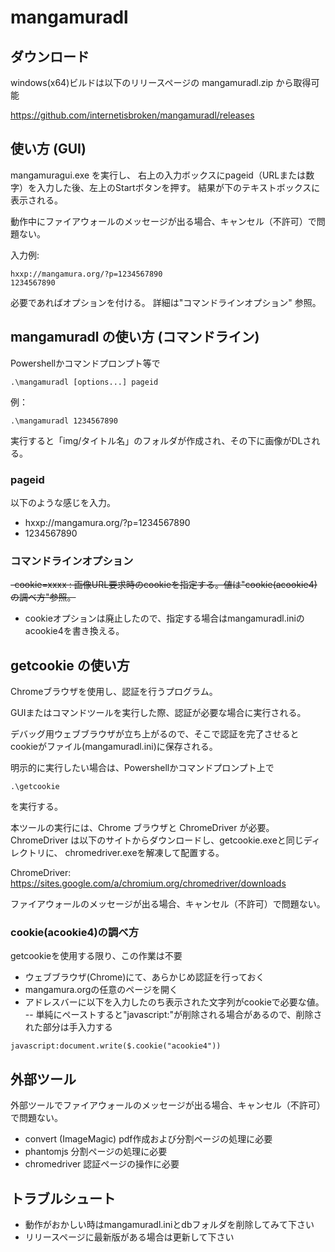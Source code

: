 # mangamuradl

## ダウンロード

windows(x64)ビルドは以下のリリースページの mangamuradl.zip から取得可能

https://github.com/internetisbroken/mangamuradl/releases

## 使い方 (GUI)

mangamuragui.exe を実行し、
右上の入力ボックスにpageid（URLまたは数字）を入力した後、左上のStartボタンを押す。
結果が下のテキストボックスに表示される。

動作中にファイアウォールのメッセージが出る場合、キャンセル（不許可）で問題ない。

入力例:

```
hxxp://mangamura.org/?p=1234567890
1234567890
```

必要であればオプションを付ける。
詳細は"コマンドラインオプション" 参照。


## mangamuradl の使い方 (コマンドライン)

Powershellかコマンドプロンプト等で

```
.\mangamuradl [options...] pageid
```

例：
```
.\mangamuradl 1234567890
```

実行すると「img/タイトル名」のフォルダが作成され、その下に画像がDLされる。


### pageid

以下のような感じを入力。
- hxxp://mangamura.org/?p=1234567890
- 1234567890


### コマンドラインオプション

~~-cookie=xxxx : 画像URL要求時のcookieを指定する。値は"cookie(acookie4)の調べ方"参照。~~

- cookieオプションは廃止したので、指定する場合はmangamuradl.iniのacookie4を書き換える。


## getcookie の使い方

Chromeブラウザを使用し、認証を行うプログラム。

GUIまたはコマンドツールを実行した際、認証が必要な場合に実行される。

デバッグ用ウェブブラウザが立ち上がるので、そこで認証を完了させるとcookieがファイル(mangamuradl.ini)に保存される。

明示的に実行したい場合は、Powershellかコマンドプロンプト上で

```
.\getcookie
```

を実行する。

本ツールの実行には、Chrome ブラウザと ChromeDriver が必要。
ChromeDriver は以下のサイトからダウンロードし、getcookie.exeと同じディレクトリに、
chromedriver.exeを解凍して配置する。

ChromeDriver: https://sites.google.com/a/chromium.org/chromedriver/downloads

ファイアウォールのメッセージが出る場合、キャンセル（不許可）で問題ない。



### cookie(acookie4)の調べ方

getcookieを使用する限り、この作業は不要

- ウェブブラウザ(Chrome)にて、あらかじめ認証を行っておく
- mangamura.orgの任意のページを開く
- アドレスバーに以下を入力したのち表示された文字列がcookieで必要な値。
-- 単純にペーストすると"javascript:"が削除される場合があるので、削除された部分は手入力する

```
javascript:document.write($.cookie("acookie4"))
```

## 外部ツール

外部ツールでファイアウォールのメッセージが出る場合、キャンセル（不許可）で問題ない。

- convert (ImageMagic) pdf作成および分割ページの処理に必要
- phantomjs 分割ページの処理に必要
- chromedriver 認証ページの操作に必要

## トラブルシュート

- 動作がおかしい時はmangamuradl.iniとdbフォルダを削除してみて下さい
- リリースページに最新版がある場合は更新して下さい
